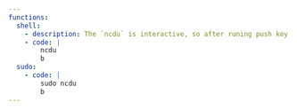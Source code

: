 ```yaml
---
functions:
  shell:
    - description: The `ncdu` is interactive, so after runing push key `b` spawning shell.
    - code: |
        ncdu
        b
  sudo:
    - code: |
        sudo ncdu
        b
---
```



